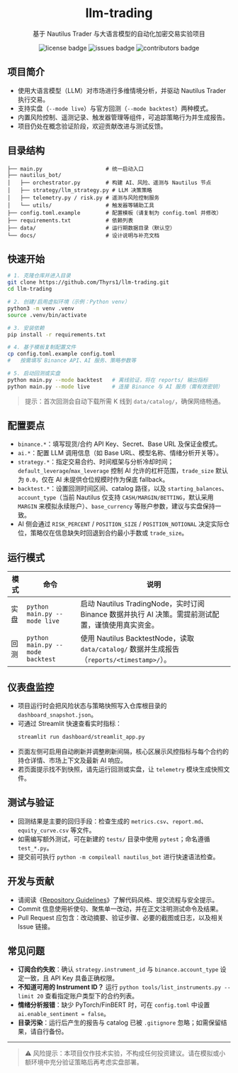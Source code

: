 <h1 align="center">llm-trading</h1>
<p align="center">基于 Nautilus Trader 与大语言模型的自动化加密交易实验项目</p>
<p align="center">
  <img src="https://img.shields.io/github/license/Thyrs1/llm-trading?style=for-the-badge&color=blue" alt="license badge">
  <img src="https://img.shields.io/github/issues/Thyrs1/llm-trading?style=for-the-badge&color=red" alt="issues badge">
  <img src="https://img.shields.io/github/contributors/Thyrs1/llm-trading?style=for-the-badge&color=cyan" alt="contributors badge">
</p>

## 项目简介
- 使用大语言模型（LLM）对市场进行多维情境分析，并驱动 Nautilus Trader 执行交易。
- 支持实盘（`--mode live`）与官方回测（`--mode backtest`）两种模式。
- 内置风险控制、遥测记录、触发器管理等组件，可追踪策略行为并生成报告。
- 项目仍处在概念验证阶段，欢迎贡献改进与测试反馈。

## 目录结构
```
├── main.py                    # 统一启动入口
├── nautilus_bot/
│   ├── orchestrator.py        # 构建 AI、风险、遥测与 Nautilus 节点
│   ├── strategy/llm_strategy.py # LLM 决策策略
│   ├── telemetry.py / risk.py # 遥测与风险控制服务
│   └── utils/                 # 触发器等辅助工具
├── config.toml.example        # 配置模板（请复制为 config.toml 并修改）
├── requirements.txt           # 依赖列表
├── data/                      # 运行期数据目录（默认空）
└── docs/                      # 设计说明与补充文档
```

## 快速开始
```bash
# 1. 克隆仓库并进入目录
git clone https://github.com/Thyrs1/llm-trading.git
cd llm-trading

# 2. 创建/启用虚拟环境（示例：Python venv）
python3 -m venv .venv
source .venv/bin/activate

# 3. 安装依赖
pip install -r requirements.txt

# 4. 基于模板复制配置文件
cp config.toml.example config.toml
#   按需填写 Binance API、AI 服务、策略参数等

# 5. 启动回测或实盘
python main.py --mode backtest   # 离线验证，将在 reports/ 输出指标
python main.py --mode live       # 连接 Binance 与 AI 服务（需有效密钥）
```
> 提示：首次回测会自动下载所需 K 线到 `data/catalog/`，确保网络畅通。

## 配置要点
- `binance.*`：填写现货/合约 API Key、Secret、Base URL 及保证金模式。
- `ai.*`：配置 LLM 调用信息（如 Base URL、模型名称、情绪分析开关等）。
- `strategy.*`：指定交易合约、时间框架与分析冷却时间；`default_leverage`/`max_leverage` 控制 AI 允许的杠杆范围，`trade_size` 默认为 `0.0`，仅在 AI 未提供仓位规模时作为保底 fallback。
- `backtest.*`：设置回测时间区间、catalog 路径，以及 `starting_balances`、`account_type`（当前 Nautilus 仅支持 `CASH/MARGIN/BETTING`，默认采用 `MARGIN` 来模拟永续账户）、`base_currency` 等账户参数，建议与实盘保持一致。
- AI 侧会通过 `RISK_PERCENT` / `POSITION_SIZE` / `POSITION_NOTIONAL` 决定实际仓位，策略仅在信息缺失时回退到合约最小手数或 `trade_size`。

## 运行模式
| 模式 | 命令 | 说明 |
|------|------|------|
| 实盘 | `python main.py --mode live` | 启动 Nautilus TradingNode，实时订阅 Binance 数据并执行 AI 决策。需提前测试配置，谨慎使用真实资金。 |
| 回测 | `python main.py --mode backtest` | 使用 Nautilus BacktestNode，读取 `data/catalog/` 数据并生成报告（`reports/<timestamp>/`）。 |

## 仪表盘监控
- 项目运行时会把风险状态与策略快照写入仓库根目录的 `dashboard_snapshot.json`。
- 可通过 Streamlit 快速查看实时指标：
  ```bash
  streamlit run dashboard/streamlit_app.py
  ```
- 页面左侧可启用自动刷新并调整刷新间隔，核心区展示风控指标与每个合约的持仓详情、市场上下文及最新 AI 响应。
- 若页面提示找不到快照，请先运行回测或实盘，让 `telemetry` 模块生成快照文件。

## 测试与验证
- 回测结果是主要的回归手段：检查生成的 `metrics.csv`、`report.md`、`equity_curve.csv` 等文件。
- 如需编写额外测试，可在新建的 `tests/` 目录中使用 `pytest`；命名遵循 `test_*.py`。
- 提交前可执行 `python -m compileall nautilus_bot` 进行快速语法检查。

## 开发与贡献
- 请阅读《[Repository Guidelines](AGENTS.md)》了解代码风格、提交流程与安全提示。
- Commit 信息使用祈使句、聚焦单一改动，并在正文注明测试命令及结果。
- Pull Request 应包含：改动摘要、验证步骤、必要的截图或日志，以及相关 Issue 链接。

## 常见问题
- **订阅合约失败**：确认 `strategy.instrument_id` 与 `binance.account_type` 设定一致，且 API Key 具备正确权限。
- **不知道可用的 Instrument ID？** 运行 `python tools/list_instruments.py --limit 20` 查看指定账户类型下的合约列表。
- **情绪分析报错**：缺少 PyTorch/FinBERT 时，可在 `config.toml` 中设置 `ai.enable_sentiment = false`。
- **目录污染**：运行后产生的报告与 catalog 已被 `.gitignore` 忽略；如需保留结果，请自行备份。

---
> ⚠️ 风险提示：本项目仅作技术实验，不构成任何投资建议。请在模拟或小额环境中充分验证策略后再考虑实盘部署。
